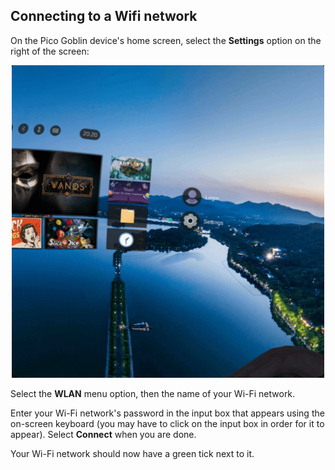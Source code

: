 ## Connecting to a Wifi network

On the Pico Goblin device's home screen, select the **Settings** option on the right of the screen:

<p align="center">
  <img alt="Select the Settings option" width="500px" src="assets/SettingsMenuOption.png">
</p>

Select the **WLAN** menu option, then the name of your Wi-Fi network.

Enter your Wi-Fi network's password in the input box that appears using the on-screen keyboard (you may have to click on the input box in order for it to appear). Select **Connect** when you are done.

Your Wi-Fi network should now have a green tick next to it.

